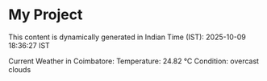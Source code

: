 # My Project

This content is dynamically generated in Indian Time (IST): 2025-10-09 18:36:27 IST


Current Weather in Coimbatore:
Temperature: 24.82 °C
Condition: overcast clouds

